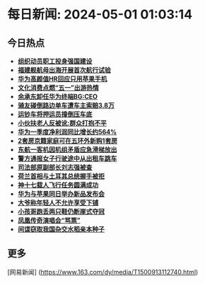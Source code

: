 
# 每日新闻: 2024-05-01 01:03:14
## 今日热点

- **[组织动员职工投身强国建设](https://www.163.com/search?keyword=%E7%BB%84%E7%BB%87%E5%8A%A8%E5%91%98%E8%81%8C%E5%B7%A5%E6%8A%95%E8%BA%AB%E5%BC%BA%E5%9B%BD%E5%BB%BA%E8%AE%BE)**
- **[福建舰航母出海开展首次航行试验](https://www.163.com/search?keyword=%E7%A6%8F%E5%BB%BA%E8%88%B0%E8%88%AA%E6%AF%8D%E5%87%BA%E6%B5%B7%E5%BC%80%E5%B1%95%E9%A6%96%E6%AC%A1%E8%88%AA%E8%A1%8C%E8%AF%95%E9%AA%8C)**
- **[华为高颜值HR回应只用苹果手机](https://www.163.com/search?keyword=%E5%8D%8E%E4%B8%BA%E9%AB%98%E9%A2%9C%E5%80%BCHR%E5%9B%9E%E5%BA%94%E5%8F%AA%E7%94%A8%E8%8B%B9%E6%9E%9C%E6%89%8B%E6%9C%BA)**
- **[文化消费点燃“五一”出游热情](https://www.163.com/search?keyword=%E6%96%87%E5%8C%96%E6%B6%88%E8%B4%B9%E7%82%B9%E7%87%83%E2%80%9C%E4%BA%94%E4%B8%80%E2%80%9D%E5%87%BA%E6%B8%B8%E7%83%AD%E6%83%85)**
- **[余承东卸任华为终端BG:CEO](https://www.163.com/search?keyword=%E4%BD%99%E6%89%BF%E4%B8%9C%E5%8D%B8%E4%BB%BB%E5%8D%8E%E4%B8%BA%E7%BB%88%E7%AB%AFBG+CEO)**
- **[骑友碰倒路边单车遭车主索赔3.8万](https://www.163.com/search?keyword=%E9%AA%91%E5%8F%8B%E7%A2%B0%E5%80%92%E8%B7%AF%E8%BE%B9%E5%8D%95%E8%BD%A6%E9%81%AD%E8%BD%A6%E4%B8%BB%E7%B4%A2%E8%B5%943.8%E4%B8%87)**
- **[运钞车将押运员撞倒压车底](https://www.163.com/search?keyword=%E8%BF%90%E9%92%9E%E8%BD%A6%E5%B0%86%E6%8A%BC%E8%BF%90%E5%91%98%E6%92%9E%E5%80%92%E5%8E%8B%E8%BD%A6%E5%BA%95)**
- **[小伙扶老人反被讹:群众打抱不平](https://www.163.com/search?keyword=%E5%B0%8F%E4%BC%99%E6%89%B6%E8%80%81%E4%BA%BA%E5%8F%8D%E8%A2%AB%E8%AE%B9+%E7%BE%A4%E4%BC%97%E6%89%93%E6%8A%B1%E4%B8%8D%E5%B9%B3)**
- **[华为一季度净利润同比增长约564%](https://www.163.com/search?keyword=%E5%8D%8E%E4%B8%BA%E4%B8%80%E5%AD%A3%E5%BA%A6%E5%87%80%E5%88%A9%E6%B6%A6%E5%90%8C%E6%AF%94%E5%A2%9E%E9%95%BF%E7%BA%A6564%25)**
- **[2套房京籍家庭可在五环外新购1套房](https://www.163.com/search?keyword=2%E5%A5%97%E6%88%BF%E4%BA%AC%E7%B1%8D%E5%AE%B6%E5%BA%AD%E5%8F%AF%E5%9C%A8%E4%BA%94%E7%8E%AF%E5%A4%96%E6%96%B0%E8%B4%AD1%E5%A5%97%E6%88%BF)**
- **[东航一客机因机组矛盾应急滑梯放出](https://www.163.com/search?keyword=%E4%B8%9C%E8%88%AA%E4%B8%80%E5%AE%A2%E6%9C%BA%E5%9B%A0%E6%9C%BA%E7%BB%84%E7%9F%9B%E7%9B%BE%E5%BA%94%E6%80%A5%E6%BB%91%E6%A2%AF%E6%94%BE%E5%87%BA)**
- **[警方通报女子行驶途中从出租车跳车](https://www.163.com/search?keyword=%E8%AD%A6%E6%96%B9%E9%80%9A%E6%8A%A5%E5%A5%B3%E5%AD%90%E8%A1%8C%E9%A9%B6%E9%80%94%E4%B8%AD%E4%BB%8E%E5%87%BA%E7%A7%9F%E8%BD%A6%E8%B7%B3%E8%BD%A6)**
- **[司法部原副部长刘志强被查](https://www.163.com/search?keyword=%E5%8F%B8%E6%B3%95%E9%83%A8%E5%8E%9F%E5%89%AF%E9%83%A8%E9%95%BF%E5%88%98%E5%BF%97%E5%BC%BA%E8%A2%AB%E6%9F%A5)**
- **[荷兰首相与土耳其总统握手被拒](https://www.163.com/search?keyword=%E8%8D%B7%E5%85%B0%E9%A6%96%E7%9B%B8%E4%B8%8E%E5%9C%9F%E8%80%B3%E5%85%B6%E6%80%BB%E7%BB%9F%E6%8F%A1%E6%89%8B%E8%A2%AB%E6%8B%92)**
- **[神十七载人飞行任务圆满成功](https://www.163.com/search?keyword=%E7%A5%9E%E5%8D%81%E4%B8%83%E8%BD%BD%E4%BA%BA%E9%A3%9E%E8%A1%8C%E4%BB%BB%E5%8A%A1%E5%9C%86%E6%BB%A1%E6%88%90%E5%8A%9F)**
- **[华为与苹果同日举办新品发布会](https://www.163.com/search?keyword=%E5%8D%8E%E4%B8%BA%E4%B8%8E%E8%8B%B9%E6%9E%9C%E5%90%8C%E6%97%A5%E4%B8%BE%E5%8A%9E%E6%96%B0%E5%93%81%E5%8F%91%E5%B8%83%E4%BC%9A)**
- **[大爷称年轻人不允许享受下铺](https://www.163.com/search?keyword=%E5%A4%A7%E7%88%B7%E7%A7%B0%E5%B9%B4%E8%BD%BB%E4%BA%BA%E4%B8%8D%E5%85%81%E8%AE%B8%E4%BA%AB%E5%8F%97%E4%B8%8B%E9%93%BA)**
- **[小孩哥跑丢两只鞋仍断崖式夺冠](https://www.163.com/search?keyword=%E5%B0%8F%E5%AD%A9%E5%93%A5%E8%B7%91%E4%B8%A2%E4%B8%A4%E5%8F%AA%E9%9E%8B%E4%BB%8D%E6%96%AD%E5%B4%96%E5%BC%8F%E5%A4%BA%E5%86%A0)**
- **[凤凰传奇演唱会“骂票”](https://www.163.com/search?keyword=%E5%87%A4%E5%87%B0%E4%BC%A0%E5%A5%87%E6%BC%94%E5%94%B1%E4%BC%9A%E2%80%9C%E9%AA%82%E7%A5%A8%E2%80%9D)**
- **[间谍窃取我国杂交水稻亲本种子](https://www.163.com/search?keyword=%E9%97%B4%E8%B0%8D%E7%AA%83%E5%8F%96%E6%88%91%E5%9B%BD%E6%9D%82%E4%BA%A4%E6%B0%B4%E7%A8%BB%E4%BA%B2%E6%9C%AC%E7%A7%8D%E5%AD%90)**

## 更多
[网易新闻] (https://www.163.com/dy/media/T1500913112740.html)

